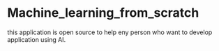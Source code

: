 # Machine_learning_from_scratch
this application is open source to help eny person who want to develop application using AI.
